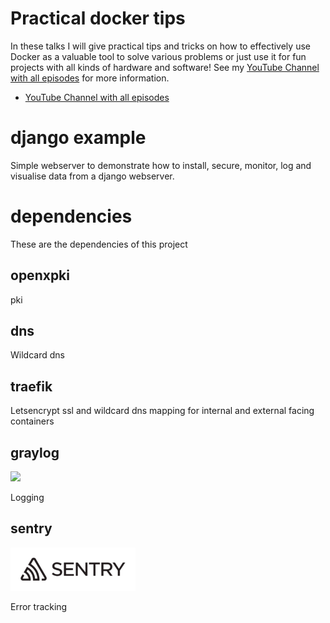 # Practical docker tips
In these talks I will give practical tips and tricks on how to effectively use Docker as a valuable tool to solve various problems or just use it for fun projects with all kinds of hardware and software! See my [YouTube Channel with all episodes](https://www.youtube.com/channel/UCxp65f-xyu4z1PvmZBKqZGQ) for more information.
* [YouTube Channel with all episodes](https://www.youtube.com/channel/UCxp65f-xyu4z1PvmZBKqZGQ)

# django example
Simple webserver to demonstrate how to install, secure, monitor, log and visualise data from a django webserver.

# dependencies
These are the dependencies of this project 

## openxpki
pki

## dns
Wildcard dns

## traefik
Letsencrypt ssl and wildcard dns mapping for internal and external facing containers
 
## graylog 
<img src="https://s24255.pcdn.co/wp-content/uploads/2017/06/graylog.png" width="200">

Logging

## sentry
<img src="https://raw.githubusercontent.com/docker-library/docs/7d1c6fff37893bcefc186de7b978f5bdb2f801f6/sentry/logo.png" width="200">

Error tracking


